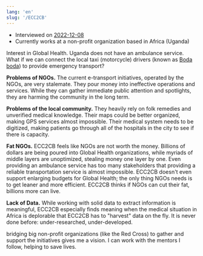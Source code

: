 ```yaml
---
lang: 'en'
slug: '/ECC2CB'
---
```


- Interviewed on [2022-12-08](./../.././docs/journals/2022-12-08.md)
- Currently works at a non-profit organization based in Africa (Uganda)

Interest in Global Health. Uganda does not have an ambulance service.
What if we can connect the local taxi (motorcycle) drivers (known as [Boda boda](https://en.wikipedia.org/wiki/Boda_boda)) to provide emergency transport?

**Problems of NGOs.**
The current e-transport initiatives, operated by the NGOs, are very stalemate.
They pour money into ineffective operations and services.
While they can gather immediate public attention and spotlights,
they are harming the community in the long term.

**Problems of the local community.**
They heavily rely on folk remedies and unverified medical knowledge.
Their maps could be better organized, making GPS services almost impossible.
Their medical system needs to be digitized, making patients go through all of the hospitals in the city to see if there is capacity.

**Fat NGOs.**
ECC2CB feels like NGOs are not worth the money.
Billions of dollars are being poured into Global Health organizations,
while myriads of middle layers are unoptimized, stealing money one layer by one.
Even providing an ambulance service has too many stakeholders that providing a reliable transportation service is almost impossible.
ECC2CB doesn't even support enlarging budgets for Global Health;
the only thing NGOs needs is to get leaner and more efficient.
ECC2CB thinks if NGOs can cut their fat, billions more can live.

**Lack of Data.**
While working with solid data to extract information is meaningful,
ECC2CB especially finds meaning when the medical situation in Africa is deplorable that ECC2CB has to "harvest" data on the fly.
It is never done before: under-researched, under-developed.

<Admonition type="info" title="I love my job because..." icon="💙">
bridging big non-profit organizations (like the Red Cross) to gather and support the initiatives gives me a vision.
I can work with the mentors I follow, helping to save lives.
</Admonition>

<head>
  <html lang="en-US"/>
</head>
